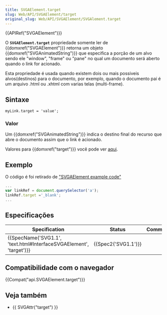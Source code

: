 ```yaml
---
title: SVGAElement.target
slug: Web/API/SVGAElement/target
original_slug: Web/API/SVGAElement/SVGAlement.target
---
```


{{APIRef("SVGAElement")}}

O **`SVGAElement.target`** propriedade somente ler de {{domxref("SVGAElement")}} retorna um objeto {{domxref("SVGAnimatedString")}} que especifica a porção de um alvo sendo ele "window", "frame" ou "pane" no qual um documento será aberto quando o link for acionado.

Esta propriedade é usada quando existem dois ou mais possiveis alvos(destinos) para o documento, por exemplo, quando o documento pai é um arquivo .html ou .xhtml com varias telas (multi-frame).

## Sintaxe

```
myLink.target = 'value';
```

### Valor

Um {{domxref("SVGAnimatedString")}} indica o destino final do recurso que abre o documento assim que o link é acionado.

Valores para {{domxref("target")}} você pode ver [aqui](https://www.w3.org/TR/2011/REC-SVG11-20110816/linking.html#AElementTargetAttribute).

## Exemplo

O código é foi retirado de ["SVGAElement example code"](/pt-BR/docs/Web/API/SVGAElement#Example)

```js
...
var linkRef = document.querySelector('a');
linkRef.target ='_blank';
...
```

## Especificações

| Specification                                                                            | Status                   | Comment |
| ---------------------------------------------------------------------------------------- | ------------------------ | ------- |
| {{SpecName('SVG1.1', 'text.html#InterfaceSVGAElement', 'target')}} | {{Spec2('SVG1.1')}} |         |

## Compatibilidade com o navegador

{{Compat("api.SVGAElement.target")}}

## Veja também

- {{ SVGAttr("target") }}
